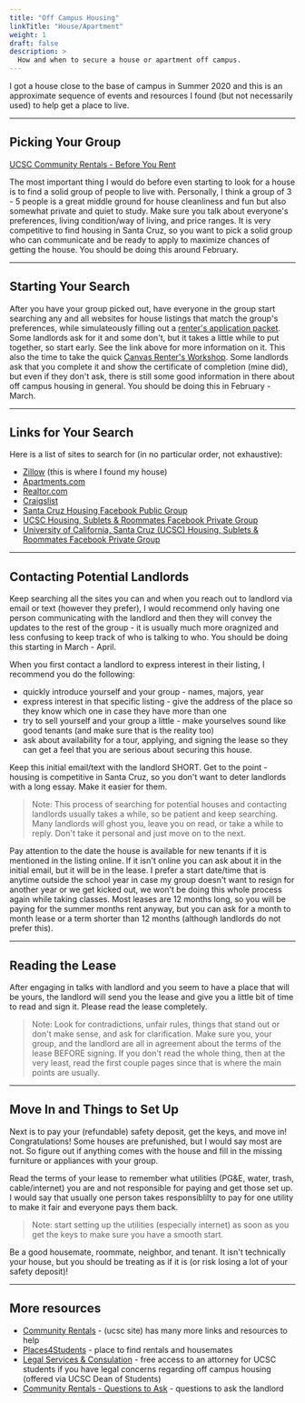 ```yaml
---
title: "Off Campus Housing"
linkTitle: "House/Apartment"
weight: 1
draft: false
description: >
  How and when to secure a house or apartment off campus.
---
```


I got a house close to the base of campus in Summer 2020 and this is an approximate sequence of events and resources I found (but not necessarily used) to help get a place to live.

---

## Picking Your Group
[UCSC Community Rentals - Before You Rent](https://communityrentals.ucsc.edu/renters/before-you-rent/index.html)

The most important thing I would do before even starting to look for a house is to find a solid group of people to live with. Personally, I think a group of 3 - 5 people is a great middle ground for house cleanliness and fun but also somewhat private and quiet to study. Make sure you talk about everyone's preferences, living condition/way of living, and price ranges. It is very competitive to find housing in Santa Cruz, so you want to pick a solid group who can communicate and be ready to apply to maximize chances of getting the house. You should be doing this around February.

---

## Starting Your Search
After you have your group picked out, have everyone in the group start searching any and all websites for house listings that match the group's preferences, while simulateously filling out a [renter's application packet](https://communityrentals.ucsc.edu/renters/before-you-rent/rental-application-packet.html). Some landlords ask for it and some don't, but it takes a little while to put together, so start early. See the link above for more information on it. This also the time to take the quick [Canvas Renter's Workshop](https://communityrentals.ucsc.edu/renters-workshop/index.html). Some landlords ask that you complete it and show the certificate of completion (mine did), but even if they don't ask, there is still some good information in there about off campus housing in general. You should be doing this in February - March.

---

## Links for Your Search
Here is a list of sites to search for (in no particular order, not exhaustive):
- [Zillow](https://www.zillow.com/) (this is where I found my house)
- [Apartments.com](https://www.apartments.com/)
- [Realtor.com](https://www.realtor.com/rentals)
- [Craigslist](https://monterey.craigslist.org/)
- [Santa Cruz Housing Facebook Public Group](https://www.facebook.com/groups/1454999854729837)
- [UCSC Housing, Sublets & Roommates Facebook Private Group](https://www.facebook.com/groups/ucscunofficialhousing/)
- [University of California, Santa Cruz (UCSC) Housing, Sublets & Roommates Facebook Private Group](https://www.facebook.com/groups/1450196305292286/)

---

## Contacting Potential Landlords
Keep searching all the sites you can and when you reach out to landlord via email or text (however they prefer), I would recommend only having one person communicating with the landlord and then they will convey the updates to the rest of the group - it is usually much more oragnized and less confusing to keep track of who is talking to who. You should be doing this starting in March - April.

When you first contact a landlord to express interest in their listing, I recommend you do the following:
- quickly introduce yourself and your group - names, majors, year
- express interest in that specific listing - give the address of the place so they know which one in case they have more than one
- try to sell yourself and your group a little - make yourselves sound like good tenants (and make sure that is the reality too)
- ask about availability for a tour, applying, and signing the lease so they can get a feel that you are serious about securing this house.

Keep this initial email/text with the landlord SHORT. Get to the point - housing is competitive in Santa Cruz, so you don't want to deter landlords with a long essay. Make it easier for them.

> Note: This process of searching for potential houses and contacting landlords usually takes a while, so be patient and keep searching. Many landlords will ghost you, leave you on read, or take a while to reply. Don't take it personal and just move on to the next.

Pay attention to the date the house is available for new tenants if it is mentioned in the listing online. If it isn't online you can ask about it in the initial email, but it will be in the lease. I prefer a start date/time that is anytime outside the school year in case my group doesn't want to resign for another year or we get kicked out, we won't be doing this whole process again while taking classes. Most leases are 12 months long, so you will be paying for the summer months rent anyway, but you can ask for a month to month lease or a term shorter than 12 months (although landlords do not prefer this).

---

## Reading the Lease
After engaging in talks with landlord and you seem to have a place that will be yours, the landlord will send you the lease and give you a little bit of time to read and sign it. Please read the lease completely. 

> Note: Look for contradictions, unfair rules, things that stand out or don't make sense, and ask for clarification. Make sure you, your group, and the landlord are all in agreement about the terms of the lease BEFORE signing. If you don't read the whole thing, then at the very least, read the first couple pages since that is where the main points are usually.

---

## Move In and Things to Set Up
Next is to pay your (refundable) safety deposit, get the keys, and move in! Congratulations! Some houses are prefunished, but I would say most are not. So figure out if anything comes with the house and fill in the missing furniture or appliances with your group.

Read the terms of your lease to remember what utilities (PG&E, water, trash, cable/internet) you are and not responsible for paying and get those set up. I would say that usually one person takes responsiblilty to pay for one utility to make it fair and everyone pays them back.

> Note: start setting up the utilities (especially internet) as soon as you get the keys to make sure you have a smooth start.

Be a good housemate, roommate, neighbor, and tenant. It isn't technically your house, but you should be treating as if it is (or risk losing a lot of your safety deposit)!

---

## More resources
- [Community Rentals](https://communityrentals.ucsc.edu/) - (ucsc site) has many more links and resources to help
- [Places4Students](https://www.places4students.com/Places/School?SchoolID=%2f7UnHPDakTw%3d) - place to find rentals and housemates
- [Legal Services & Consulation](https://deanofstudents.ucsc.edu/basic-needs/off-campus-housing-legal-services.html) - free access to an attorney for UCSC students if you have legal concerns regarding off campus housing (offered via UCSC Dean of Students)
- [Community Rentals - Questions to Ask](https://communityrentals.ucsc.edu/renters/before-you-rent/questions-to-ask.html) - questions to ask the landlord
